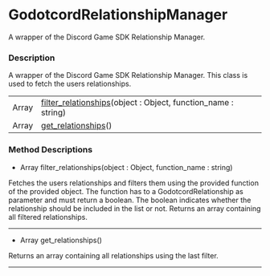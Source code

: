 # GodotcordRelationshipManager

A wrapper of the Discord Game SDK Relationship Manager.
### Description

A wrapper of the Discord Game SDK Relationship Manager. This class is used to fetch the users relationships.

| | |
----|----
Array|[filter_relationships](#filter_relationships)(object : Object, function_name : string)
Array|[get_relationships](#get_relationships)()

### Method Descriptions

* <a name="filter_relationships"></a> Array filter_relationships(object : Object, function_name : string)

Fetches the users relationships and filters them using the provided function of the provided object. 
                The function has to a GodotcordRelationship as parameter and must return a boolean. The boolean indicates whether the relationship should be included in the list or not.
                Returns an array containing all filtered relationships.

----
* <a name="get_relationships"></a> Array get_relationships()

Returns an array containing all relationships using the last filter.

----
